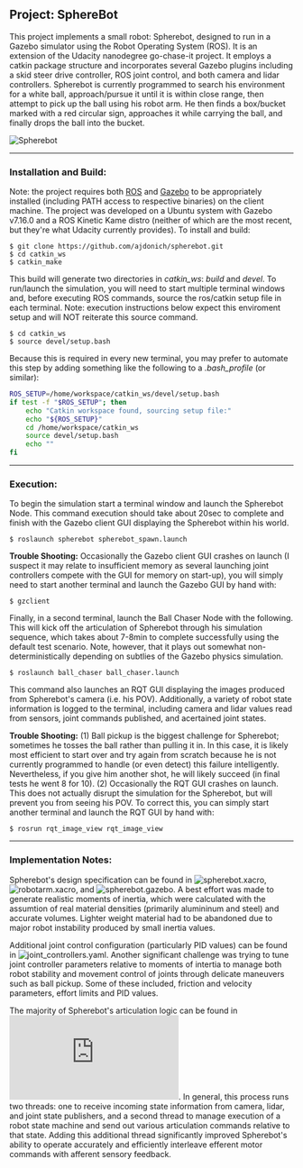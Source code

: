 ## Project: SphereBot 

This project implements a small robot: Spherebot, designed to run in a Gazebo simulator using the Robot Operating System (ROS). It is an extension of the Udacity nanodegree go-chase-it project. It employs a catkin package structure and incorporates several Gazebo plugins including a skid steer drive controller, ROS joint control, and both camera and lidar controllers. Spherebot is currently programmed to search his environment for a white ball, approach/pursue it until it is within close range, then attempt to pick up the ball using his robot arm. He then finds a box/bucket marked with a red circular sign, approaches it while carrying the ball, and finally drops the ball into the bucket.

![Spherebot](https://github.com/ajdonich/spherebot/blob/master/spherebot.jpg)

___

### Installation and Build:

Note: the project requires both [ROS](http://wiki.ros.org/ROS/Installation) and [Gazebo](http://gazebosim.org/) to be appropriately installed (including PATH access to respective binaries) on the client machine. The project was developed on a Ubuntu system with Gazebo v7.16.0 and a ROS Kinetic Kame distro (neither of which are the most recent, but they're what Udacity currently provides). To install and build:

```
$ git clone https://github.com/ajdonich/spherebot.git
$ cd catkin_ws
$ catkin_make
```

This build will generate two directories in *catkin_ws*: *build* and *devel*. To run/launch the simulation, you will need to start multiple terminal windows and, before executing ROS commands, source the ros/catkin setup file in each terminal. Note: execution instructions below expect this enviroment setup and will NOT reiterate this source command.

```
$ cd catkin_ws
$ source devel/setup.bash
```
Because this is required in every new terminal, you may prefer to automate this step by adding something like the following to a *.bash_profile* (or similar):

``` bash
ROS_SETUP=/home/workspace/catkin_ws/devel/setup.bash
if test -f "$ROS_SETUP"; then
    echo "Catkin workspace found, sourcing setup file:"
    echo "${ROS_SETUP}"
    cd /home/workspace/catkin_ws
    source devel/setup.bash
    echo ""
fi
```
___


### Execution:

To begin the simulation start a terminal window and launch the Spherebot Node. This command execution should take about 20sec to complete and finish with the Gazebo client GUI displaying the Spherebot within his world.

```
$ roslaunch spherebot spherebot_spawn.launch
```
 **Trouble Shooting:** Occasionally the Gazebo client GUI crashes on launch (I suspect it may relate to insufficient memory as several launching joint controllers compete with the GUI for memory on start-up), you will simply need to start another terminal and launch the Gazebo GUI by hand with:
```
$ gzclient
```
Finally, in a second terminal, launch the Ball Chaser Node with the following. This will kick off the articulation of Spherebot through his simulation sequence, which takes about 7-8min to complete successfully using the default test scenario. Note, however, that it plays out somewhat non-deterministically depending on subtlies of the Gazebo physics simulation. 

```
$ roslaunch ball_chaser ball_chaser.launch
```

This command also launches an RQT GUI displaying the images produced from Spherebot's camera (i.e. his POV). Additionally, a variety of robot state information is logged to the terminal, including camera and lidar values read from sensors, joint commands published, and acertained joint states.

 **Trouble Shooting:** (1) Ball pickup is the biggest challenge for Spherebot; sometimes he tosses the ball rather than pulling it in. In this case, it is likely most efficient to start over and try again from scratch because he is not currently programmed to handle (or even detect) this failure intelligently. Nevertheless, if you give him another shot, he will likely succeed (in final tests he went 8 for 10). (2) Occasionally the RQT GUI crashes on launch. This does not actually disrupt the simulation for the Spherebot, but will prevent you from seeing his POV. To correct this, you can simply start another terminal and launch the RQT GUI by hand with:
 ```
$ rosrun rqt_image_view rqt_image_view
```  

___  
  

### Implementation Notes:

Spherebot's design specification can be found in ![spherebot.xacro](https://github.com/ajdonich/spherebot/blob/master/catkin_ws/src/spherebot/urdf/spherebot.xacro), ![robotarm.xacro](https://github.com/ajdonich/spherebot/blob/master/catkin_ws/src/spherebot/urdf/robotarm.xacro), and ![spherebot.gazebo](https://github.com/ajdonich/spherebot/blob/master/catkin_ws/src/spherebot/urdf/spherebot.gazebo). A best effort was made to generate realistic moments of inertia, which were calculated with the assumtion of real material densities (primarily alumininum and steel) and accurate volumes. Lighter weight material had to be abandoned due to major robot instability produced by small inertia values.  

Additional joint control configuration (particularly PID values) can be found in ![joint_controllers.yaml](https://github.com/ajdonich/spherebot/blob/master/catkin_ws/src/spherebot/config/joint_controllers.yaml). Another significant challenge was trying to tune joint controller parameters relative to moments of intertia to manage both robot stability and movement control of joints through delicate maneuvers such as ball pickup. Some of these included, friction and velocity parameters, effort limits and PID values.

The majority of Spherebot's articulation logic can be found in ![spherebot_cns.cpp](https://github.com/ajdonich/spherebot/blob/master/catkin_ws/src/ball_chaser/src/spherebot_cns.cpp). In general, this process runs two threads: one to receive incoming state information from camera, lidar, and joint state publishers, and a second thread to manage execution of a robot state machine and send out various articulation commands relative to that state. Adding this additional thread significantly improved Spherebot's ability to operate accurately and efficiently interleave efferent motor commands with afferent sensory feedback.




